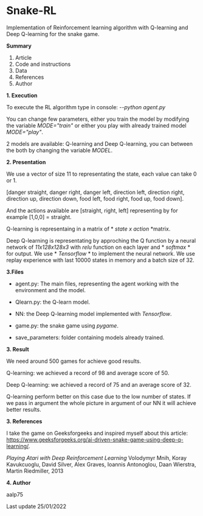 # Snake-RL

Implementation of Reinforcement learning algorithm with Q-learning and Deep Q-learning for the snake game.

**Summary**

1. Article
2. Code and instructions
3. Data
4. References
5. Author

**1. Execution**

To execute the RL algorithm type in console: *--python agent.py*

You can change few parameters, either you train the model by modifying the variable *MODE="train"* or either you play with already trained model *MODE="play"*.

2 models are available: Q-learning and Deep Q-learning, you can between the both by changing the variable *MODEL*.

**2. Presentation**

We use a vector of size 11 to representating the state, each value can take 0 or 1.

[danger straight, danger right, danger left, direction left, direction right, direction up, direction down, food left, food right, food up, food down].

And the actions available are [straight, right, left] representing by for example [1,0,0] = straight.

Q-learning is representaing in a matrix of * *state x action* *matrix.

Deep Q-learning is representating by approching the Q function by a neural network of *11x128x128x3*  with *relu* function on each layer and * *softmax* * for output.
We use * *Tensorflow* * to implement the neural network. We use replay experience with last 10000 states in memory and a batch size of 32.


**3.Files**

- agent.py: The main files, representing the agent working with the environment and the model.

- Qlearn.py: the Q-learn model.

- NN: the Deep Q-learning model implemented with *Tensorflow*.

- game.py: the snake game using *pygame*.

- save_parameters: folder containing models already trained.

**3. Result**

We need around 500 games for achieve good results.

Q-learning: we achieved a record of 98 and average score of 50.

Deep Q-learning: we achieved a record of 75 and an average score of 32.

Q-learning perform better on this case due to the low number of states. If we pass in argument the whole picture in argument of our NN it will achieve better results.

**3. References**

I take the game on Geeksforgeeks and inspired myself about this article: https://www.geeksforgeeks.org/ai-driven-snake-game-using-deep-q-learning/.

*Playing Atari with Deep Reinforcement Learning* Volodymyr Mnih, Koray Kavukcuoglu, David Silver, Alex Graves, Ioannis Antonoglou, Daan Wierstra, Martin Riedmiller, 2013

**4. Author**

aalp75

Last update 25/01/2022

